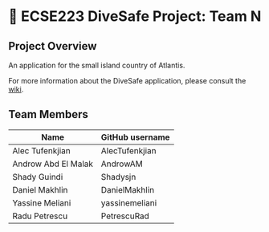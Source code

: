 # :diving_mask: ECSE223 DiveSafe Project: Team N


## Project Overview

An application for the small island country of Atlantis.

For more information about the DiveSafe application, please consult the [wiki](../../wiki).

## Team Members

| Name               | GitHub username|
| -------------------| ---------------|
| Alec Tufenkjian    | AlecTufenkjian |
| Androw Abd El Malak| AndrowAM       |
| Shady Guindi       | Shadysjn       |
| Daniel Makhlin     | DanielMakhlin  |
| Yassine Meliani    | yassinemeliani |
| Radu Petrescu      | PetrescuRad    |


